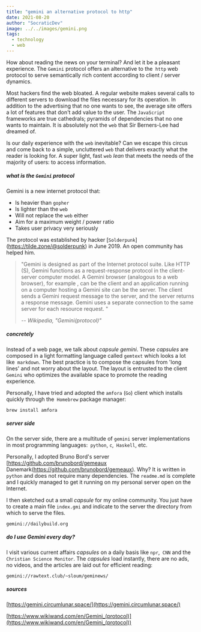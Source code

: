 ```yaml
---
title: "gemini an alternative protocol to http"
date: 2021-08-20
author: "SocraticDev"
image: ../../images/gemini.png
tags:
  - technology
  - web
---
```


How about reading the news on your terminal? And let it be a pleasant experience. The `Gemini` protocol offers an alternative to the` http` web protocol to serve semantically rich content according to client / server dynamics.

Most hackers find the web bloated. A regular website makes several calls to different servers to download the files necessary for its operation. In addition to the advertising that no one wants to see, the average site offers a lot of features that don't add value to the user. The ``JavaScript`` frameworks are true cathedrals; pyramids of dependencies that no one wants to maintain. It is absolutely not the ``web`` that Sir Berners-Lee had dreamed of.

Is our daily experience with the ``web`` inevitable? Can we escape this circus and come back to a simple, uncluttered ``web`` that delivers exactly what the reader is looking for. A super light, fast ``web`` _lean_ that meets the needs of the majority of users: to access information.

##### what is the `Gemini` protocol
Gemini is a new internet protocol that:

- Is heavier than `gopher`
- Is lighter than the `web`
- Will not replace the `web` either
- Aim for a maximum weight / power ratio
- Takes user privacy very seriously

The protocol was established by hacker [`Solderpunk`] (https://tilde.zone/@solderpunk) in June 2019. An open community has helped him.

> "Gemini is designed as part of the Internet protocol suite. Like HTTP (S), Gemini functions as a request-response protocol in the client-server computer model. A Gemini browser (analogous to a web browser), for example , can be the client and an application running on a computer hosting a Gemini site can be the server. The client sends a Gemini request message to the server, and the server returns a response message. Gemini uses a separate connection to the same server for each resource request. "
>
><cite>-- Wikipedia, "Gemini(protocol)"</cite>

##### concretely
Instead of a web page, we talk about _capsule gemini_. These _capsules_ are composed in a light formatting language called `gemtext` which looks a lot like` markdown`. The best practice is to compose the capsules from 'long lines' and not worry about the layout. The layout is entrusted to the client `Gemini` who optimizes the available space to promote the reading experience.

Personally, I have tried and adopted the `amfora` (`Go`) client which installs quickly through the` Homebrew` package manager:
```
brew install amfora
```

##### server side
On the server side, there are a multitude of `gemini` server implementations in most programming languages:` python`, `c`,` Haskell`, etc.

Personally, I adopted Bruno Bord's server [https://github.com/brunobord/gemeaux Danemark(https://github.com/brunobord/gemeaux). Why? It is written in `python` and does not require many dependencies. The `readme.md` is complete and I quickly managed to get it running on my personal server open on the Internet.

I then sketched out a small _capsule_ for my online community. You just have to create a main file `index.gmi` and indicate to the server the directory from which to serve the files.

```
gemini://dailybuild.org
```

##### do I use Gemini every day?
I visit various current affairs _capsules_ on a daily basis like `npr`,` CNN` and the `Christian Science Monitor`. The _capsules_ load instantly, there are no ads, no videos, and the articles are laid out for efficient reading: 

```
gemini://rawtext.club/~sloum/geminews/
```

##### sources
[https://gemini.circumlunar.space/](https://gemini.circumlunar.space/)

[https://www.wikiwand.com/en/Gemini_(protocol)](https://www.wikiwand.com/en/Gemini_(protocol))